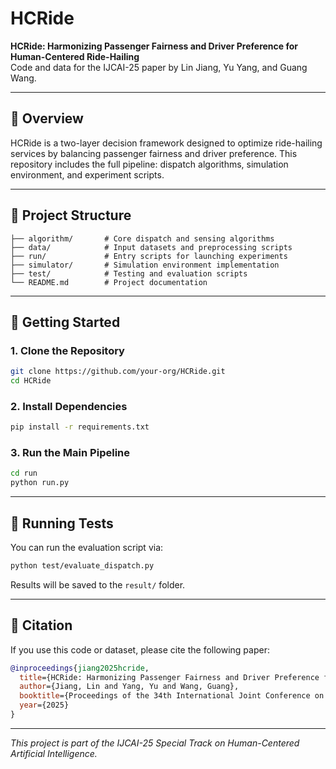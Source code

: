 # HCRide

**HCRide: Harmonizing Passenger Fairness and Driver Preference for Human-Centered Ride-Hailing**  
Code and data for the IJCAI-25 paper by Lin Jiang, Yu Yang, and Guang Wang.

---

## 📌 Overview

HCRide is a two-layer decision framework designed to optimize ride-hailing services by balancing passenger fairness and driver preference. This repository includes the full pipeline: dispatch algorithms, simulation environment, and experiment scripts.

---

## 📁 Project Structure

```
├── algorithm/       # Core dispatch and sensing algorithms
├── data/            # Input datasets and preprocessing scripts
├── run/             # Entry scripts for launching experiments
├── simulator/       # Simulation environment implementation
├── test/            # Testing and evaluation scripts
└── README.md        # Project documentation
```

---

## 🚀 Getting Started

### 1. Clone the Repository

```bash
git clone https://github.com/your-org/HCRide.git
cd HCRide
```

### 2. Install Dependencies

```bash
pip install -r requirements.txt
```

### 3. Run the Main Pipeline

```bash
cd run
python run.py
```

---

## 🧪 Running Tests

You can run the evaluation script via:

```bash
python test/evaluate_dispatch.py
```

Results will be saved to the `result/` folder.

---

## 📖 Citation

If you use this code or dataset, please cite the following paper:

```bibtex
@inproceedings{jiang2025hcride,
  title={HCRide: Harmonizing Passenger Fairness and Driver Preference for Human-Centered Ride-Hailing},
  author={Jiang, Lin and Yang, Yu and Wang, Guang},
  booktitle={Proceedings of the 34th International Joint Conference on Artificial Intelligence (IJCAI)},
  year={2025}
}
```

---


*This project is part of the IJCAI-25 Special Track on Human-Centered Artificial Intelligence.*
